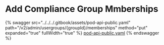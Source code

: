 # Add Compliance Group Mmberships

{% swagger src="../../../.gitbook/assets/pod-api-public.yaml" path="/v2/admin/usergroups/{groupId}/memberships" method="put" expanded="true" fullWidth="true" %}
[pod-api-public.yaml](../../../.gitbook/assets/pod-api-public.yaml)
{% endswagger %}
